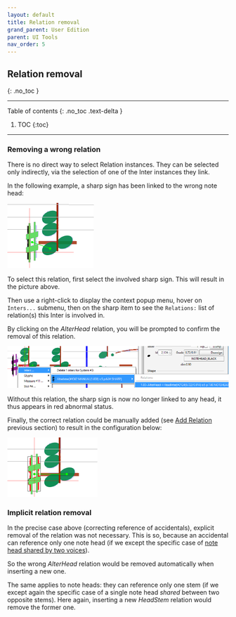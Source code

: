 ```yaml
---
layout: default
title: Relation removal
grand_parent: User Edition
parent: UI Tools
nav_order: 5
---
```

## Relation removal
{: .no_toc }

---
Table of contents
{: .no_toc .text-delta }

1. TOC
{:toc}
---

### Removing a wrong relation

There is no direct way to select Relation instances.
They can be selected only indirectly, via the selection of one of the Inter instances they link.

In the following example, a sharp sign has been linked to the wrong note head:

![](../assets/images/wrong_relation.png)

To select this relation, first select the involved sharp sign.
This will result in the picture above.

Then use a right-click to display the context popup menu, hover on `Inters...` submenu,
then on the sharp item to see the `Relations:` list of relation(s) this Inter is involved in.

By clicking on the _AlterHead_ relation, you will be prompted to confirm the removal of this
relation.

![](../assets/images/select_relation_for_remove.png)

Without this relation, the sharp sign is now no longer linked to any head,
it thus appears in red abnormal status.

Finally, the correct relation could be manually added
(see [Add Relation](../ui_tools/add_relation.md) previous section) to result in the
configuration below:

![](../assets/images/correct_relation_after_delete.png)

### Implicit relation removal

In the precise case above (correcting reference of accidentals), explicit removal of the
relation was not necessary.
This is so, because an accidental can reference only one note head
(if we except the specific case of
[note head shared by two voices](../ui_cases/shared_head.md)).

So the wrong _AlterHead_ relation would be removed automatically when inserting a new one.

The same applies to note heads: they can reference only one stem
(if we except again the specific case of a single note head _shared_ between two opposite stems).
Here again, inserting a new _HeadStem_ relation would remove the former one.

